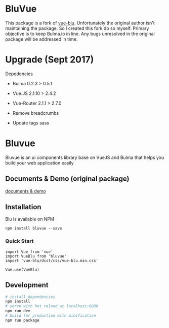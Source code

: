# BluVue
This package is a fork of [vue-blu](https://github.com/chenz24/vue-blu). Unfortunately the original
author isn't maintaining the package. So I created this fork do so myself. Primary objective is to keep
Bulma.io in line. Any bugs unresolved in the original package will be addressed in time.

# Upgrade (Sept 2017)
Depedencies
* Bulma 0.2.3 > 0.5.1
* Vue.JS  2.1.10 > 2.4.2
* Vue-Router 2.1.1 > 2.7.0

* Remove breadcrumbs
* Update tags sass

# Bluvue
Bluvue is an ui components library base on VueJS and Bulma that helps you build your web application easily

## Documents & Demo (original package)
[documents & demo](https://chenz24.github.io/vue-blu/#/)

## Installation
Blu is available on NPM
```
npm install bluvue --save
```
### Quick Start
```
import Vue from 'vue'
import VueBlu from 'bluvue'
import 'vue-blu/dist/css/vue-blu.min.css'

Vue.use(VueBlu)

```

## Development

```bash
# install dependencies
npm install
# serve with hot reload at localhost:8080
npm run dev
# build for production with minification
npm run package
```